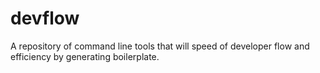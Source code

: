 # devflow
A repository of command line tools that will speed of developer flow and efficiency by generating boilerplate.
